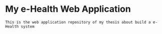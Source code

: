 # My e-Health Web Application

```
This is the web application repository of my thesis about build a e-Health system
